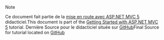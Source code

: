 > [!NOTE]
> <span data-ttu-id="3c330-101">Ce document fait partie de la [mise en route avec ASP.NET MVC 5](xref:mvc/overview/getting-started/introduction/getting-started) didacticiel.</span><span class="sxs-lookup"><span data-stu-id="3c330-101">This document is part of the [Getting Started with ASP.NET MVC 5](xref:mvc/overview/getting-started/introduction/getting-started) tutorial.</span></span> <span data-ttu-id="3c330-102">Dernière Source pour le didacticiel située sur [GitHub](https://github.com/aspnet/Docs/tree/master/aspnet/mvc/overview/getting-started/introduction/sample/MvcMovie/MvcMovie)</span><span class="sxs-lookup"><span data-stu-id="3c330-102">Final Source for tutorial located on [GitHub](https://github.com/aspnet/Docs/tree/master/aspnet/mvc/overview/getting-started/introduction/sample/MvcMovie/MvcMovie)</span></span>